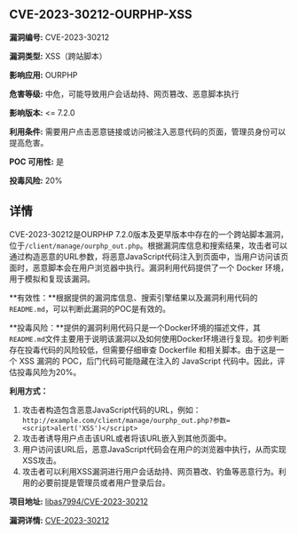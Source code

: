 ## CVE-2023-30212-OURPHP-XSS

**漏洞编号:** CVE-2023-30212

**漏洞类型:** XSS（跨站脚本）

**影响应用:** OURPHP

**危害等级:** 中危，可能导致用户会话劫持、网页篡改、恶意脚本执行

**影响版本:** <= 7.2.0

**利用条件:** 需要用户点击恶意链接或访问被注入恶意代码的页面，管理员身份可以提高危害。

**POC 可用性:** 是

**投毒风险:** 20%

## 详情

CVE-2023-30212是OURPHP 7.2.0版本及更早版本中存在的一个跨站脚本漏洞，位于`/client/manage/ourphp_out.php`。根据漏洞库信息和搜索结果，攻击者可以通过构造恶意的URL参数，将恶意JavaScript代码注入到页面中，当用户访问该页面时，恶意脚本会在用户浏览器中执行。漏洞利用代码提供了一个 Docker 环境，用于模拟和复现该漏洞。

**有效性：**根据提供的漏洞库信息、搜索引擎结果以及漏洞利用代码的`README.md`，可以判断此漏洞的POC是有效的。

**投毒风险：**提供的漏洞利用代码只是一个Docker环境的描述文件，其`README.md`文件主要用于说明该漏洞以及如何使用Docker环境进行复现。初步判断存在投毒代码的风险较低，但需要仔细审查 Dockerfile 和相关脚本。由于这是一个 XSS 漏洞的 POC，后门代码可能隐藏在注入的 JavaScript 代码中。因此，评估投毒风险为20%。

**利用方式：**
1.  攻击者构造包含恶意JavaScript代码的URL，例如：`http://example.com/client/manage/ourphp_out.php?参数=<script>alert('XSS')</script>`
2.  攻击者诱导用户点击该URL或者将该URL嵌入到其他页面中。
3.  用户访问该URL后，恶意JavaScript代码会在用户的浏览器中执行，从而实现XSS攻击。
4.  攻击者可以利用XSS漏洞进行用户会话劫持、网页篡改、钓鱼等恶意行为。利用的必要前提是管理员或者用户登录后台。

**项目地址:** [libas7994/CVE-2023-30212](https://github.com/libas7994/CVE-2023-30212)

**漏洞详情:** [CVE-2023-30212](https://nvd.nist.gov/vuln/detail/CVE-2023-30212)